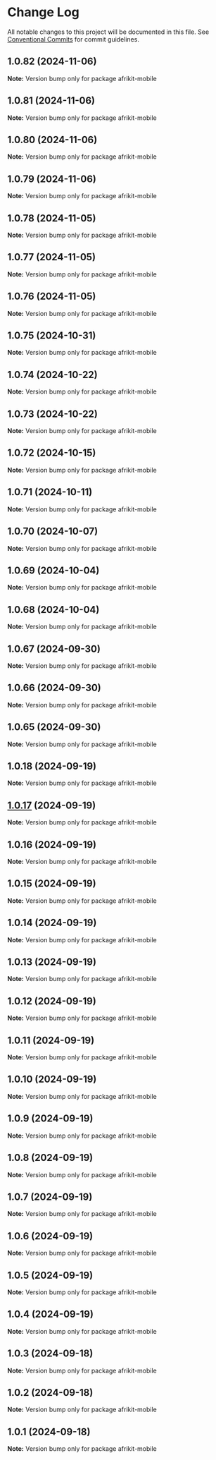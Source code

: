 # Change Log

All notable changes to this project will be documented in this file.
See [Conventional Commits](https://conventionalcommits.org) for commit guidelines.

## 1.0.82 (2024-11-06)

**Note:** Version bump only for package afrikit-mobile

## 1.0.81 (2024-11-06)

**Note:** Version bump only for package afrikit-mobile

## 1.0.80 (2024-11-06)

**Note:** Version bump only for package afrikit-mobile

## 1.0.79 (2024-11-06)

**Note:** Version bump only for package afrikit-mobile

## 1.0.78 (2024-11-05)

**Note:** Version bump only for package afrikit-mobile

## 1.0.77 (2024-11-05)

**Note:** Version bump only for package afrikit-mobile

## 1.0.76 (2024-11-05)

**Note:** Version bump only for package afrikit-mobile

## 1.0.75 (2024-10-31)

**Note:** Version bump only for package afrikit-mobile

## 1.0.74 (2024-10-22)

**Note:** Version bump only for package afrikit-mobile

## 1.0.73 (2024-10-22)

**Note:** Version bump only for package afrikit-mobile

## 1.0.72 (2024-10-15)

**Note:** Version bump only for package afrikit-mobile

## 1.0.71 (2024-10-11)

**Note:** Version bump only for package afrikit-mobile

## 1.0.70 (2024-10-07)

**Note:** Version bump only for package afrikit-mobile

## 1.0.69 (2024-10-04)

**Note:** Version bump only for package afrikit-mobile

## 1.0.68 (2024-10-04)

**Note:** Version bump only for package afrikit-mobile

## 1.0.67 (2024-09-30)

**Note:** Version bump only for package afrikit-mobile

## 1.0.66 (2024-09-30)

**Note:** Version bump only for package afrikit-mobile

## 1.0.65 (2024-09-30)

**Note:** Version bump only for package afrikit-mobile

## 1.0.18 (2024-09-19)

**Note:** Version bump only for package afrikit-mobile

## [1.0.17](https://github.com/AfrinvestOptimus/afrikit/compare/afrikit-mobile@1.0.15...afrikit-mobile@1.0.17) (2024-09-19)

**Note:** Version bump only for package afrikit-mobile

## 1.0.16 (2024-09-19)

**Note:** Version bump only for package afrikit-mobile

## 1.0.15 (2024-09-19)

**Note:** Version bump only for package afrikit-mobile

## 1.0.14 (2024-09-19)

**Note:** Version bump only for package afrikit-mobile

## 1.0.13 (2024-09-19)

**Note:** Version bump only for package afrikit-mobile

## 1.0.12 (2024-09-19)

**Note:** Version bump only for package afrikit-mobile

## 1.0.11 (2024-09-19)

**Note:** Version bump only for package afrikit-mobile

## 1.0.10 (2024-09-19)

**Note:** Version bump only for package afrikit-mobile

## 1.0.9 (2024-09-19)

**Note:** Version bump only for package afrikit-mobile

## 1.0.8 (2024-09-19)

**Note:** Version bump only for package afrikit-mobile

## 1.0.7 (2024-09-19)

**Note:** Version bump only for package afrikit-mobile

## 1.0.6 (2024-09-19)

**Note:** Version bump only for package afrikit-mobile

## 1.0.5 (2024-09-19)

**Note:** Version bump only for package afrikit-mobile

## 1.0.4 (2024-09-19)

**Note:** Version bump only for package afrikit-mobile

## 1.0.3 (2024-09-18)

**Note:** Version bump only for package afrikit-mobile

## 1.0.2 (2024-09-18)

**Note:** Version bump only for package afrikit-mobile

## 1.0.1 (2024-09-18)

**Note:** Version bump only for package afrikit-mobile

